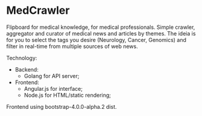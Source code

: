# MedCrawler

Flipboard for medical knowledge, for medical professionals.
Simple crawler, aggregator and curator of medical news and articles by themes. The ideia is for you to select the tags you desire (Neurology, Cancer, Genomics) and filter in real-time from multiple sources of web news.

Technology:
- Backend:
  - Golang for API server;
- Frontend:
  - Angular.js for interface;
  - Node.js for HTML/static rendering;

Frontend using bootstrap-4.0.0-alpha.2 dist.
